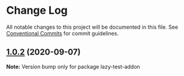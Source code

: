 # Change Log

All notable changes to this project will be documented in this file.
See [Conventional Commits](https://conventionalcommits.org) for commit guidelines.

## [1.0.2](https://github.com/linkedin/eyeglass/compare/lazy-test-addon@1.0.1...lazy-test-addon@1.0.2) (2020-09-07)

**Note:** Version bump only for package lazy-test-addon
